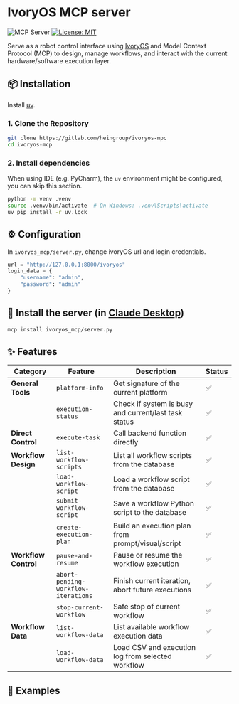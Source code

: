# IvoryOS MCP server

![](https://badge.mcpx.dev?type=server 'MCP Server')
[![License: MIT](https://img.shields.io/badge/License-MIT-yellow.svg)](https://opensource.org/licenses/MIT)

Serve as a robot control interface using [IvoryOS](https://gitlab.com/heingroup/ivoryos) and Model Context Protocol (MCP) to design, manage workflows, and interact with the current hardware/software execution layer.


## 📦 Installation
Install [uv](https://docs.astral.sh/uv/).
### 1. Clone the Repository

```bash
git clone https://gitlab.com/heingroup/ivoryos-mpc
cd ivoryos-mcp
```
### 2. Install dependencies
When using IDE (e.g. PyCharm), the `uv` environment might be configured, you can skip this section.
```bash
python -m venv .venv
source .venv/bin/activate  # On Windows: .venv\Scripts\activate
uv pip install -r uv.lock
```
## ⚙️ Configuration
In `ivoryos_mcp/server.py`, change ivoryOS url and login credentials. 
```python
url = "http://127.0.0.1:8000/ivoryos"
login_data = {
    "username": "admin",
    "password": "admin"
}
```
## 🚀 Install the server (in [Claude Desktop](https://claude.ai/download))
```bash
mcp install ivoryos_mcp/server.py
```

## ✨ Features
| **Category**         | **Feature**                         | **Description**                                      | **Status** |
|----------------------|-------------------------------------|------------------------------------------------------|------------|
| **General Tools**    | `platform-info`                     | Get signature of the current platform                | ✅          |
|                      | `execution-status`                  | Check if system is busy and current/last task status | ✅          |
| **Direct Control**   | `execute-task`                      | Call backend function directly                       | ✅          |
| **Workflow Design**  | `list-workflow-scripts`             | List all workflow scripts from the database          | ✅          |
|                      | `load-workflow-script`              | Load a workflow script from the database             | ✅          |
|                      | `submit-workflow-script`            | Save a workflow Python script to the database        | ✅          |
|                      | `create-execution-plan`             | Build an execution plan from prompt/visual/script    | ✅          |
| **Workflow Control** | `pause-and-resume`                  | Pause or resume the workflow execution               | ✅          |
|                      | `abort-pending-workflow-iterations` | Finish current iteration, abort future executions    | ✅          |
|                      | `stop-current-workflow`             | Safe stop of current workflow                        | ✅          |
| **Workflow Data**    | `list-workflow-data`                | List available workflow execution data               | ✅          |
|                      | `load-workflow-data`                | Load CSV and execution log from selected workflow    | ✅          |

## 🧪 Examples